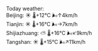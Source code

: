 Today weather:  
Beijing: ☀️   🌡️+12°C 🌬️↑4km/h  
Tianjin: ☀️   🌡️+16°C 🌬️→7km/h  
Shijiazhuang: ⛅️  🌡️+16°C 🌬️↙9km/h  
Tangshan: ☀️   🌡️+15°C 🌬️↗11km/h  
